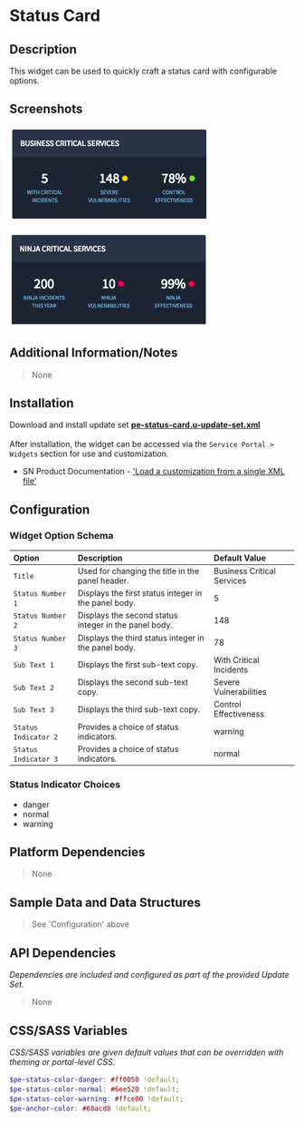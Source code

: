 # Status Card

## Description
This widget can be used to quickly craft a status card with configurable options.

## Screenshots
![](../images/pe-status-card-1.png)

![](../images/pe-status-card-2.png)

## Additional Information/Notes
> None

## Installation
Download and install update set **[pe-status-card.u-update-set.xml](https://github.com/platform-experience/serviceportal-widget-library/blob/master/pe-status-card/pe-status-card.u-update-set.xml)** <br/><br/>
After installation, the widget can be accessed via the `Service Portal > Widgets` section for use and customization.<br/>
* SN Product Documentation - ['Load a customization from a single XML file'](https://docs.servicenow.com/bundle/kingston-application-development/page/build/system-update-sets/task/t_SaveAnUpdateSetAsAnXMLFile.html)

## Configuration

### Widget Option Schema
| Option | Description | Default Value |
| :--- | :--- | :--- |
| `Title` | Used for changing the title in the panel header. | Business Critical Services |
| `Status Number 1` | Displays the first status integer in the panel body. | 5 |
| `Status Number 2` | Displays the second status integer in the panel body. | 148 |
| `Status Number 3` | Displays the third status integer in the panel body. | 78 |
| `Sub Text 1` | Displays the first sub-text copy. | With Critical Incidents |
| `Sub Text 2` | Displays the second sub-text copy. | Severe Vulnerabilities |
| `Sub Text 3` | Displays the third sub-text copy. | Control Effectiveness |
| `Status Indicator 2` | Provides a choice of status indicators. | warning |
| `Status Indicator 3` | Provides a choice of status indicators. | normal |

### Status Indicator Choices
* danger
* normal
* warning

## Platform Dependencies
> None

## Sample Data and Data Structures
> See 'Configuration' above

## API Dependencies
<i>Dependencies are included and configured as part of the provided Update Set.</i>
> None

## CSS/SASS Variables
_CSS/SASS variables are given default values that can be overridden with theming or portal-level CSS._

```scss
$pe-status-color-danger: #ff0050 !default;
$pe-status-color-normal: #6ee520 !default;
$pe-status-color-warning: #ffce00 !default;
$pe-anchor-color: #68acd8 !default;
```